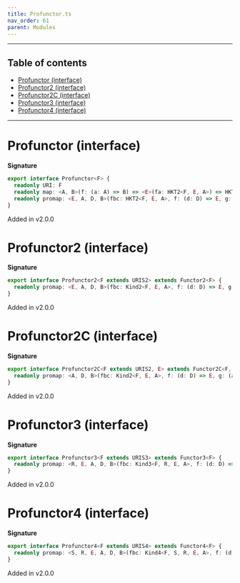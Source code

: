```yaml
---
title: Profunctor.ts
nav_order: 61
parent: Modules
---
```


---

<h2 class="text-delta">Table of contents</h2>

- [Profunctor (interface)](#profunctor-interface)
- [Profunctor2 (interface)](#profunctor2-interface)
- [Profunctor2C (interface)](#profunctor2c-interface)
- [Profunctor3 (interface)](#profunctor3-interface)
- [Profunctor4 (interface)](#profunctor4-interface)

---

# Profunctor (interface)

**Signature**

```ts
export interface Profunctor<F> {
  readonly URI: F
  readonly map: <A, B>(f: (a: A) => B) => <E>(fa: HKT2<F, E, A>) => HKT<F, B>
  readonly promap: <E, A, D, B>(fbc: HKT2<F, E, A>, f: (d: D) => E, g: (a: A) => B) => HKT2<F, D, B>
}
```

Added in v2.0.0

# Profunctor2 (interface)

**Signature**

```ts
export interface Profunctor2<F extends URIS2> extends Functor2<F> {
  readonly promap: <E, A, D, B>(fbc: Kind2<F, E, A>, f: (d: D) => E, g: (a: A) => B) => Kind2<F, D, B>
}
```

Added in v2.0.0

# Profunctor2C (interface)

**Signature**

```ts
export interface Profunctor2C<F extends URIS2, E> extends Functor2C<F, E> {
  readonly promap: <A, D, B>(fbc: Kind2<F, E, A>, f: (d: D) => E, g: (a: A) => B) => Kind2<F, D, B>
}
```

Added in v2.0.0

# Profunctor3 (interface)

**Signature**

```ts
export interface Profunctor3<F extends URIS3> extends Functor3<F> {
  readonly promap: <R, E, A, D, B>(fbc: Kind3<F, R, E, A>, f: (d: D) => E, g: (a: A) => B) => Kind3<F, R, D, B>
}
```

Added in v2.0.0

# Profunctor4 (interface)

**Signature**

```ts
export interface Profunctor4<F extends URIS4> extends Functor4<F> {
  readonly promap: <S, R, E, A, D, B>(fbc: Kind4<F, S, R, E, A>, f: (d: D) => E, g: (a: A) => B) => Kind4<F, S, R, D, B>
}
```

Added in v2.0.0
